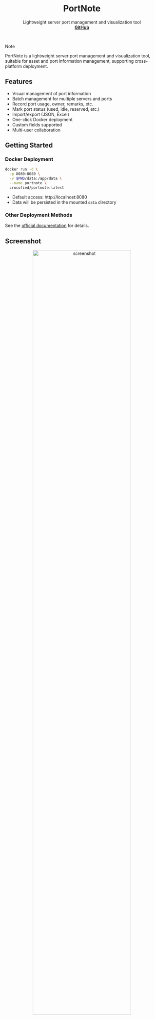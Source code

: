 <div align="center">
    <h1><b>PortNote</b></h1>
    <p>
        Lightweight server port management and visualization tool
        <br />
        <a href="https://github.com/crocofied/PortNote"><strong>GitHub</strong></a>
    </p>
</div>
<br />

> [!NOTE]
> PortNote is a lightweight server port management and visualization tool, suitable for asset and port information management, supporting cross-platform deployment.

## Features
- Visual management of port information
- Batch management for multiple servers and ports
- Record port usage, owner, remarks, etc.
- Mark port status (used, idle, reserved, etc.)
- Import/export (JSON, Excel)
- One-click Docker deployment
- Custom fields supported
- Multi-user collaboration

## Getting Started
### Docker Deployment
```bash
docker run -d \
  -p 8080:8080 \
  -v $PWD/data:/app/data \
  --name portnote \
  crocofied/portnote:latest
```
- Default access: http://localhost:8080
- Data will be persisted in the mounted `data` directory

### Other Deployment Methods
See the [official documentation](https://github.com/crocofied/PortNote/blob/main/README.md) for details.

## Screenshot
<p align="center">
<img alt="screenshot" src="https://raw.githubusercontent.com/crocofied/PortNote/main/docs/images/portnote-main.png" width="80%">
</p>

## FAQ
- **Q: Which platforms are supported?**
  A: Docker, Linux, Windows, MacOS are supported.
- **Q: How to backup data?**
  A: Data is stored in the mounted data directory, just backup this directory.
- **Q: Does it support multi-user collaboration?**
  A: Yes, you can assign different permissions to different users.
- **Q: Can I customize port fields?**
  A: Yes, you can customize fields in the settings.

## Links
- GitHub: https://github.com/crocofied/PortNote
- Documentation: https://github.com/crocofied/PortNote/blob/main/README.md 